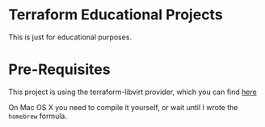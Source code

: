 # Terraform Educational Projects

This is just for educational purposes.

# Pre-Requisites

This project is using the terraform-libvirt provider, which you can
find [here](https://github.com/dmacvicar/terraform-provider-libvirt)

On Mac OS X you need to compile it yourself, or wait until I wrote the
`homebrew` formula.
